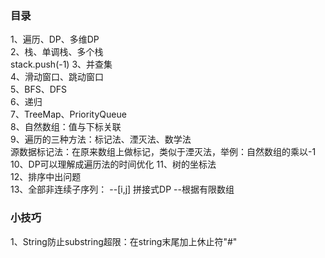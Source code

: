 ### 目录    
1、遍历、DP、多维DP    
2、栈、单调栈、多个栈    
stack.push(-1)
3、并查集    
4、滑动窗口、跳动窗口    
5、BFS、DFS    
6、递归    
7、TreeMap、PriorityQueue    
8、自然数组：值与下标关联  
9、遍历的三种方法：标记法、湮灭法、数学法  
源数据标记法：在原来数组上做标记，类似于湮灭法，举例：自然数组的乘以-1  
10、DP可以理解成遍历法的时间优化
11、树的坐标法    
12、排序中出问题  
13、全部非连续子序列：
--[i,j] 拼接式DP
--根据有限数组

### 小技巧
1、String防止substring超限：在string末尾加上休止符"#"  